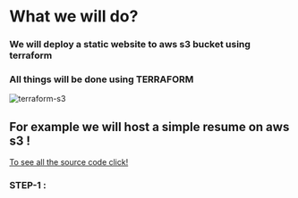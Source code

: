 # What we will do?

### We will deploy a static website to aws s3 bucket using terraform

### All things will be done using TERRAFORM
![terraform-s3](https://github.com/Sumyak-Jain/Basic-Terraform-Project/assets/46700921/97330043-95d2-4720-a451-7f5996566e16)

## For example we will host a simple resume on aws s3 !
[To see all the source code click!](/)
### STEP-1  :



